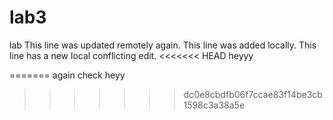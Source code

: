 # lab3
lab
This line was updated remotely again.
This line was added locally.
This line has a new local conflicting edit.
<<<<<<< HEAD
heyyy



=======
again
check
heyy
>>>>>>> dc0e8cbdfb06f7ccae83f14be3cb1598c3a38a5e


